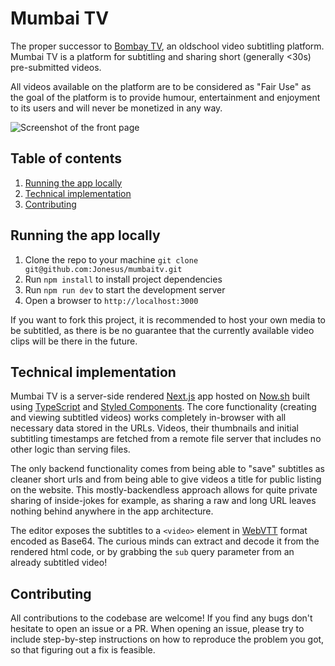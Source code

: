 # Mumbai TV

The proper successor to [Bombay TV](http://www.bombay-tv.net/), an oldschool video subtitling platform. Mumbai TV is a platform for subtitling and sharing short (generally <30s) pre-submitted videos.

All videos available on the platform are to be considered as "Fair Use" as the goal of the platform is to provide humour, entertainment and enjoyment to its users and will never be monetized in any way.

![Screenshot of the front page](https://i.imgur.com/CTDpU4u.jpg)

## Table of contents

1. [Running the app locally](#running-the-app-locally)
2. [Technical implementation](#technical-implementation)
3. [Contributing](#contributing)

## Running the app locally

1. Clone the repo to your machine `git clone git@github.com:Jonesus/mumbaitv.git`
2. Run `npm install` to install project dependencies
3. Run `npm run dev` to start the development server
4. Open a browser to `http://localhost:3000`

If you want to fork this project, it is recommended to host your own media to be subtitled, as there is be no guarantee that the currently available video clips will be there in the future.

## Technical implementation

Mumbai TV is a server-side rendered [Next.js](https://github.com/zeit/next.js) app hosted on [Now.sh](https://zeit.co/home) built using [TypeScript](https://github.com/microsoft/TypeScript) and [Styled Components](https://github.com/styled-components/styled-components). The core functionality (creating and viewing subtitled videos) works completely in-browser with all necessary data stored in the URLs. Videos, their thumbnails and initial subtitling timestamps are fetched from a remote file server that includes no other logic than serving files.

The only backend functionality comes from being able to "save" subtitles as cleaner short urls and from being able to give videos a title for public listing on the website. This mostly-backendless approach allows for quite private sharing of inside-jokes for example, as sharing a raw and long URL leaves nothing behind anywhere in the app architecture.

The editor exposes the subtitles to a `<video>` element in [WebVTT](https://www.w3.org/TR/webvtt1/) format encoded as Base64. The curious minds can extract and decode it from the rendered html code, or by grabbing the `sub` query parameter from an already subtitled video!

## Contributing

All contributions to the codebase are welcome! If you find any bugs don't hesitate to open an issue or a PR. When opening an issue, please try to include step-by-step instructions on how to reproduce the problem you got, so that figuring out a fix is feasible.
